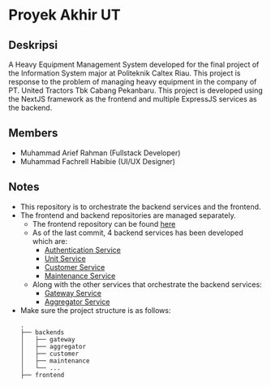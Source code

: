 # Proyek Akhir UT 

## Deskripsi
A Heavy Equipment Management System developed for the final project of the Information System major at Politeknik Caltex Riau. This project is response to the problem of managing heavy equipment in the company of PT. United Tractors Tbk Cabang Pekanbaru. This project is developed using the NextJS framework as the frontend and multiple ExpressJS services as the backend.

## Members
- Muhammad Arief Rahman (Fullstack Developer)
- Muhammad Fachrell Habibie (UI/UX Designer)

## Notes
- This repository is to orchestrate the backend services and the frontend.
- The frontend and backend repositories are managed separately.
  - The frontend repository can be found [here](https://github.com/muhammad-arief-rahman/proyek-akhir_frontend)
  - As of the last commit, 4 backend services has been developed which are:
    - [Authentication Service](https://github.com/muhammad-arief-rahman/proyek-akhir_auth-service)
    - [Unit Service](https://github.com/muhammad-arief-rahman/proyek-akhir_unit-service)
    - [Customer Service](https://github.com/muhammad-arief-rahman/proyek-akhir_customer-service)
    - [Maintenance Service](https://github.com/muhammad-arief-rahman/proyek-akhir_maintenance-service)
  - Along with the other services that orchestrate the backend services:
    - [Gateway Service](https://github.com/muhammad-arief-rahman/proyek-akhir_gateway)
    - [Aggregator Service](https://github.com/muhammad-arief-rahman/proyek-akhir_aggregator-service)
- Make sure the project structure is as follows:
  ```
  .
  ├── backends
  │   ├── gateway
  │   ├── aggregator
  │   ├── customer
  │   ├── maintenance
  │   └── ...
  ├── frontend
  ```
  
